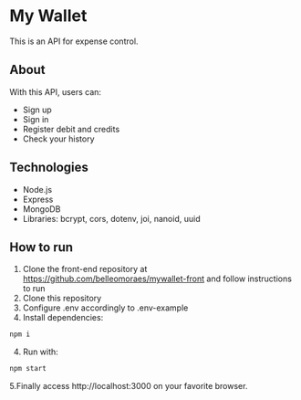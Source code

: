 # My Wallet

This is an API for expense control.

## About
With this API, users can:
- Sign up
- Sign in
- Register debit and credits
- Check your history


## Technologies
- Node.js
- Express
- MongoDB
- Libraries: bcrypt, cors, dotenv, joi, nanoid, uuid

## How to run
1. Clone the front-end repository at https://github.com/belleomoraes/mywallet-front and follow instructions to run
2. Clone this repository
3. Configure .env accordingly to .env-example
4. Install dependencies: 
```bash
npm i
```
4. Run with: 
```bash
npm start
```
5.Finally access http://localhost:3000 on your favorite browser.
